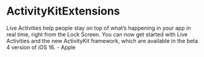 # ActivityKitExtensions
Live Activities help people stay on top of what’s happening in your app in real time, right from the Lock Screen. You can now get started with Live Activities and the new ActivityKit framework, which are available in the beta 4 version of iOS 16.  - Apple
